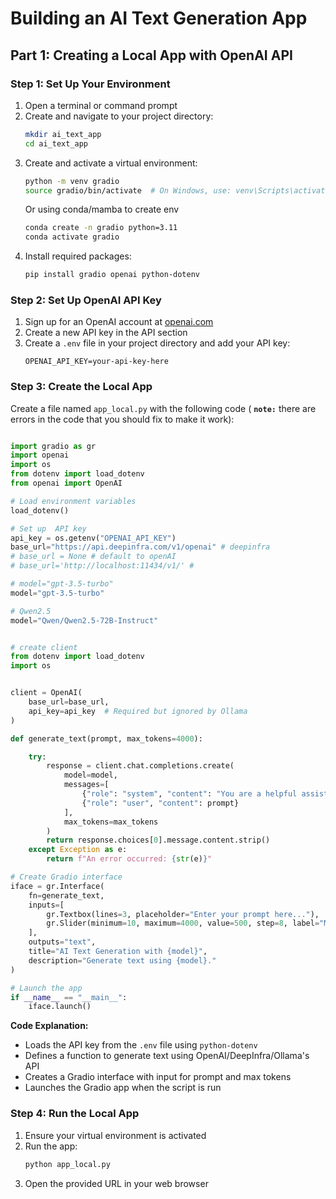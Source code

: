 # Building an AI Text Generation App

## Part 1: Creating a Local App with OpenAI API

### Step 1: Set Up Your Environment


1. Open a terminal or command prompt
2. Create and navigate to your project directory:
   ```bash
   mkdir ai_text_app
   cd ai_text_app
   ```
3. Create and activate a virtual environment:
   ```bash
   python -m venv gradio
   source gradio/bin/activate  # On Windows, use: venv\Scripts\activate
   ```
   Or using conda/mamba to create env
   ```bash
   conda create -n gradio python=3.11
   conda activate gradio
   ```
4. Install required packages:
   ```bash
   pip install gradio openai python-dotenv
   ```

### Step 2: Set Up OpenAI API Key

1. Sign up for an OpenAI account at [openai.com](https://openai.com/)
2. Create a new API key in the API section
3. Create a `.env` file in your project directory and add your API key:
   ```
   OPENAI_API_KEY=your-api-key-here
   ```

### Step 3: Create the Local App

Create a file named `app_local.py` with the following code ( **`note:`** there are errors in the code that you should fix to make it work):

```python

import gradio as gr
import openai
import os
from dotenv import load_dotenv
from openai import OpenAI

# Load environment variables
load_dotenv()

# Set up  API key
api_key = os.getenv("OPENAI_API_KEY")
base_url="https://api.deepinfra.com/v1/openai" # deepinfra
# base_url = None # default to openAI
# base_url='http://localhost:11434/v1/' # 

# model="gpt-3.5-turbo"
model="gpt-3.5-turbo"

# Qwen2.5
model="Qwen/Qwen2.5-72B-Instruct"


# create client
from dotenv import load_dotenv
import os


client = OpenAI(
    base_url=base_url,
    api_key=api_key  # Required but ignored by Ollama
)

def generate_text(prompt, max_tokens=4000):

    try:
        response = client.chat.completions.create(
            model=model,
            messages=[
                {"role": "system", "content": "You are a helpful assistant."},
                {"role": "user", "content": prompt}
            ],
            max_tokens=max_tokens
        )
        return response.choices[0].message.content.strip()
    except Exception as e:
        return f"An error occurred: {str(e)}"

# Create Gradio interface
iface = gr.Interface(
    fn=generate_text,
    inputs=[
        gr.Textbox(lines=3, placeholder="Enter your prompt here..."),
        gr.Slider(minimum=10, maximum=4000, value=500, step=8, label="Max Tokens")
    ],
    outputs="text",
    title="AI Text Generation with {model}",
    description="Generate text using {model}."
)

# Launch the app
if __name__ == "__main__":
    iface.launch()

```

**Code Explanation:**
- Loads the API key from the `.env` file using `python-dotenv`
- Defines a function to generate text using OpenAI/DeepInfra/Ollama's API
- Creates a Gradio interface with input for prompt and max tokens
- Launches the Gradio app when the script is run

### Step 4: Run the Local App

1. Ensure your virtual environment is activated
2. Run the app:
   ```bash
   python app_local.py
   ```
3. Open the provided URL in your web browser
